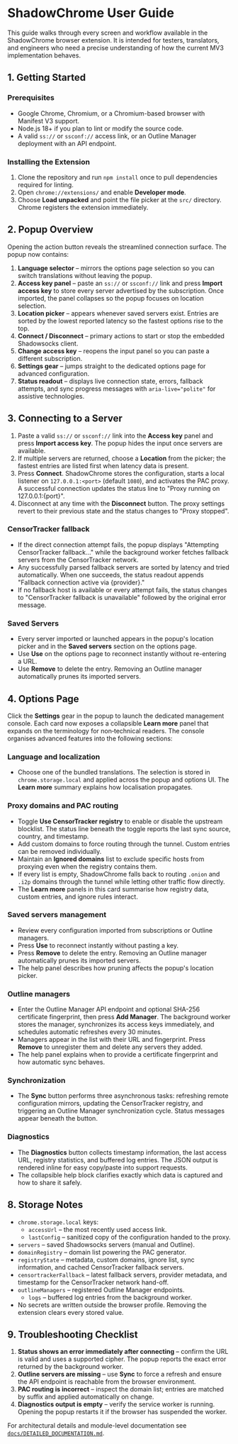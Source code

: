 # ShadowChrome User Guide

This guide walks through every screen and workflow available in the ShadowChrome browser extension. It is intended for testers, translators, and engineers who need a precise understanding of how the current MV3 implementation behaves.

## 1. Getting Started

### Prerequisites
- Google Chrome, Chromium, or a Chromium-based browser with Manifest V3 support.
- Node.js 18+ if you plan to lint or modify the source code.
- A valid `ss://` or `ssconf://` access link, or an Outline Manager deployment with an API endpoint.

### Installing the Extension
1. Clone the repository and run `npm install` once to pull dependencies required for linting.
2. Open `chrome://extensions/` and enable **Developer mode**.
3. Choose **Load unpacked** and point the file picker at the `src/` directory. Chrome registers the extension immediately.

## 2. Popup Overview

Opening the action button reveals the streamlined connection surface. The popup now contains:

1. **Language selector** – mirrors the options page selection so you can switch translations without leaving the popup.
2. **Access key panel** – paste an `ss://` or `ssconf://` link and press **Import access key** to store every server advertised by the subscription. Once imported, the panel collapses so the popup focuses on location selection.
3. **Location picker** – appears whenever saved servers exist. Entries are sorted by the lowest reported latency so the fastest options rise to the top.
4. **Connect / Disconnect** – primary actions to start or stop the embedded Shadowsocks client.
5. **Change access key** – reopens the input panel so you can paste a different subscription.
6. **Settings gear** – jumps straight to the dedicated options page for advanced configuration.
7. **Status readout** – displays live connection state, errors, fallback attempts, and sync progress messages with `aria-live="polite"` for assistive technologies.

## 3. Connecting to a Server

1. Paste a valid `ss://` or `ssconf://` link into the **Access key** panel and press **Import access key**. The popup hides the input once servers are available.
2. If multiple servers are returned, choose a **Location** from the picker; the fastest entries are listed first when latency data is present.
3. Press **Connect**. ShadowChrome stores the configuration, starts a local listener on `127.0.0.1:<port>` (default `1080`), and activates the PAC proxy. A successful connection updates the status line to "Proxy running on 127.0.0.1:{port}".
4. Disconnect at any time with the **Disconnect** button. The proxy settings revert to their previous state and the status changes to "Proxy stopped".

### CensorTracker fallback

- If the direct connection attempt fails, the popup displays "Attempting CensorTracker fallback..." while the background worker fetches fallback servers from the CensorTracker network.
- Any successfully parsed fallback servers are sorted by latency and tried automatically. When one succeeds, the status readout appends "Fallback connection active via {provider}."
- If no fallback host is available or every attempt fails, the status changes to "CensorTracker fallback is unavailable" followed by the original error message.

### Saved Servers
- Every server imported or launched appears in the popup's location picker and in the **Saved servers** section on the options page.
- Use **Use** on the options page to reconnect instantly without re-entering a URL.
- Use **Remove** to delete the entry. Removing an Outline manager automatically prunes its imported servers.

## 4. Options Page

Click the **Settings** gear in the popup to launch the dedicated management console. Each card now exposes a collapsible **Learn more** panel that expands on the terminology for non‑technical readers. The console organises advanced features into the following sections:

### Language and localization
- Choose one of the bundled translations. The selection is stored in `chrome.storage.local` and applied across the popup and options UI. The **Learn more** summary explains how localisation propagates.

### Proxy domains and PAC routing
- Toggle **Use CensorTracker registry** to enable or disable the upstream blocklist. The status line beneath the toggle reports the last sync source, country, and timestamp.
- Add custom domains to force routing through the tunnel. Custom entries can be removed individually.
- Maintain an **Ignored domains** list to exclude specific hosts from proxying even when the registry contains them.
- If every list is empty, ShadowChrome falls back to routing `.onion` and `.i2p` domains through the tunnel while letting other traffic flow directly.
- The **Learn more** panels in this card summarise how registry data, custom entries, and ignore rules interact.

### Saved servers management
- Review every configuration imported from subscriptions or Outline managers.
- Press **Use** to reconnect instantly without pasting a key.
- Press **Remove** to delete the entry. Removing an Outline manager automatically prunes its imported servers.
- The help panel describes how pruning affects the popup's location picker.

### Outline managers
- Enter the Outline Manager API endpoint and optional SHA-256 certificate fingerprint, then press **Add Manager**. The background worker stores the manager, synchronizes its access keys immediately, and schedules automatic refreshes every 30 minutes.
- Managers appear in the list with their URL and fingerprint. Press **Remove** to unregister them and delete any servers they added.
- The help panel explains when to provide a certificate fingerprint and how automatic sync behaves.

### Synchronization
- The **Sync** button performs three asynchronous tasks: refreshing remote configuration mirrors, updating the CensorTracker registry, and triggering an Outline Manager synchronization cycle. Status messages appear beneath the button.

### Diagnostics
- The **Diagnostics** button collects timestamp information, the last access URL, registry statistics, and buffered log entries. The JSON output is rendered inline for easy copy/paste into support requests.
- The collapsible help block clarifies exactly which data is captured and how to share it safely.

## 8. Storage Notes

- `chrome.storage.local` keys:
  - `accessUrl` – the most recently used access link.
  - `lastConfig` – sanitized copy of the configuration handed to the proxy.
- `servers` – saved Shadowsocks servers (manual and Outline).
- `domainRegistry` – domain list powering the PAC generator.
- `registryState` – metadata, custom domains, ignore list, sync information, and cached CensorTracker fallback servers.
- `censortrackerFallback` – latest fallback servers, provider metadata, and timestamp for the CensorTracker network hand-off.
- `outlineManagers` – registered Outline Manager endpoints.
  - `logs` – buffered log entries from the background worker.
- No secrets are written outside the browser profile. Removing the extension clears every stored value.

## 9. Troubleshooting Checklist

1. **Status shows an error immediately after connecting** – confirm the URL is valid and uses a supported cipher. The popup reports the exact error returned by the background worker.
2. **Outline servers are missing** – use **Sync** to force a refresh and ensure the API endpoint is reachable from the browser environment.
3. **PAC routing is incorrect** – inspect the domain list; entries are matched by suffix and applied automatically on change.
4. **Diagnostics output is empty** – verify the service worker is running. Opening the popup restarts it if the browser has suspended the worker.

For architectural details and module-level documentation see [`docs/DETAILED_DOCUMENTATION.md`](DETAILED_DOCUMENTATION.md).
